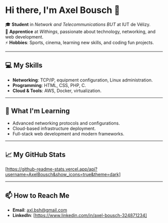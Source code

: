 # Hi there, I'm Axel Bousch 👋  

🎓 **Student** in *Network and Telecommunications BUT* at IUT de Vélizy.  
💼 **Apprentice** at *Withings*, passionate about technology, networking, and web development.  
⚡ **Hobbies**: Sports, cinema, learning new skills, and coding fun projects.  

---

## 💻 My Skills  
- **Networking**: TCP/IP, equipment configuration, Linux administration.  
- **Programming**: HTML, CSS, PHP, C.  
- **Cloud & Tools**: AWS, Docker, virtualization.  

---

## 🌱 What I'm Learning  
- Advanced networking protocols and configurations.  
- Cloud-based infrastructure deployment.  
- Full-stack web development and modern frameworks.  

---

## 📈 My GitHub Stats  
[https://github-readme-stats.vercel.app/api?username=AxelBousch&show_icons=true&theme=dark]

---

## 📫 How to Reach Me  
- **Email**: axl.bsh@gmail.com  
- **LinkedIn**: [https://www.linkedin.com/in/axel-bousch-324871234]
